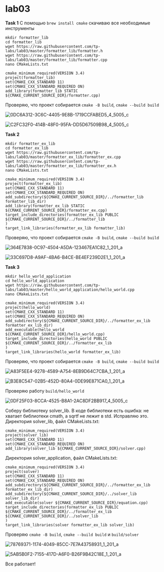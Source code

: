 # lab03

**Task 1**
С помощью `brew install cmake` скачиваю все необходимые инструменты
```
mkdir formatter_lib
cd formatter_lib
wget https://raw.githubusercontent.com/tp-labs/lab03/master/formatter_lib/formatter.h
wget https://raw.githubusercontent.com/tp-labs/lab03/master/formatter_lib/formatter.cpp
nano CMakeLists.txt

cmake_minimum_required(VERSION 3.4)
project(formatter_lib)
set(CMAKE_CXX_STANDARD 11)
set(CMAKE_CXX_STANDARD_REQUIRED ON)
add_library(formatter_lib STATIC ${CMAKE_CURRENT_SOURCE_DIR}/formatter.cpp)
```
Проверяю, что проект собирается `cmake -B build`, `cmake --build build`

![0DC6A312-3C6C-4405-9E8B-1719CCFABED5_4_5005_c](https://github.com/nastyanam05/lab03/assets/112873954/a0face30-e989-437f-81fe-271f604e1f97)

![C2FC32F0-414B-48F0-95FA-DD5D67509B98_4_5005_c](https://github.com/nastyanam05/lab03/assets/112873954/2ed3a3e1-53d5-4b3f-a430-74d1e1317908)

**Task 2**
```
mkdir formatter_ex_lib
cd formatter_ex_lib
wget https://raw.githubusercontent.com/tp-labs/lab03/master/formatter_ex_lib/formatter_ex.cpp
wget https://raw.githubusercontent.com/tp-labs/lab03/master/formatter_ex_lib/formatter_ex.h
nano CMakeLists.txt

cmake_minimum_required(VERSION 3.4)
project(formatter_ex_lib)
set(CMAKE_CXX_STANDARD 11)
set(CMAKE_CXX_STANDARD_REQUIRED ON)
add_subdirectory(${CMAKE_CURRENT_SOURCE_DIR}/../formatter_lib formatter_lib_dir)
add_library(formatter_ex_lib STATIC ${CMAKE_CURRENT_SOURCE_DIR}/formatter_ex.cpp)
target_include_directories(formatter_ex_lib PUBLIC
${CMAKE_CURRENT_SOURCE_DIR}/../formatter_lib
)
target_link_libraries(formatter_ex_lib formatter_lib)
```
Проверяю, что проект собирается `cmake -B build`, `cmake --build build`

![364E7838-0C97-4504-A5DA-123467EA1C82_1_201_a](https://github.com/nastyanam05/lab03/assets/112873954/7bfb3f9d-c8ff-4d4b-9bf0-19d2d998a135)

![33C697D8-A9AF-4BA6-B4CE-BE4EF239D2E1_1_201_a](https://github.com/nastyanam05/lab03/assets/112873954/caf3317a-de4f-406c-aeca-1e5207a5d504)

**Task 3**
```
mkdir hello_world_application
cd hello_world_application
wget https://raw.githubusercontent.com/tp-labs/lab03/master/hello_world_application/hello_world.cpp
nano CMakeLists.txt

cmake_minimum_required(VERSION 3.4)
project(hello_world)
set(CMAKE_CXX_STANDARD 11)
set(CMAKE_CXX_STANDARD_REQUIRED ON)
add_subdirectory(${CMAKE_CURRENT_SOURCE_DIR}/../formatter_ex_lib formatter_ex_lib_dir)
add_executable(hello_world ${CMAKE_CURRENT_SOURCE_DIR}/hello_world.cpp)
target_include_directories(hello_world PUBLIC
${CMAKE_CURRENT_SOURCE_DIR}/../formatter_ex_lib
)
target_link_libraries(hello_world formatter_ex_lib)
```
Проверяю, что проект собирается `cmake -B build`, `cmake --build build`

![A83F5EE4-9278-4589-A754-8EB9D64C7CBA_1_201_a](https://github.com/nastyanam05/lab03/assets/112873954/092516ff-3b31-4305-adad-85cbf408b0af)

![B3E8C547-02B5-452D-80A4-0DE99E871CA0_1_201_a](https://github.com/nastyanam05/lab03/assets/112873954/71a470c5-2954-42e7-ac5b-0fbc2f7d0f36)

Проверяю работу `build/hello_world`

![0DF25F03-8CCA-4525-B8A1-2AC8DF2BB917_4_5005_c](https://github.com/nastyanam05/lab03/assets/112873954/63f3a8c2-1fd8-45a1-959d-10ab4680a99f)

Cоберу библиотеку solver_lib.
В коде библиотеки есть ошибка: не хватает библиотеки cmath, а sqrtf не лежит в std. Исправляю это.
Директория solver_lib, файл CMakeLists.txt:

```
cmake_minimum_required(VERSION 3.4)
project(solver_lib)
set(CMAKE_CXX_STANDARD 11)
set(CMAKE_CXX_STANDARD_REQUIRED ON)
add_library(solver_lib ${CMAKE_CURRENT_SOURCE_DIR}/solver.cpp)
```
Директория solver_application, файл CMakeLists.txt:

```
cmake_minimum_required(VERSION 3.4)
project(solver)
set(CMAKE_CXX_STANDARD 11)
set(CMAKE_CXX_STANDARD_REQUIRED ON)
add_subdirectory(${CMAKE_CURRENT_SOURCE_DIR}/../formatter_ex_lib formatter_ex_lib_dir)
add_subdirectory(${CMAKE_CURRENT_SOURCE_DIR}/../solver_lib solver_lib_dir)
add_executable(solver ${CMAKE_CURRENT_SOURCE_DIR}/equation.cpp)
target_include_directories(formatter_ex_lib PUBLIC
${CMAKE_CURRENT_SOURCE_DIR}/../formatter_ex_lib
${CMAKE_CURRENT_SOURCE_DIR}/../solver_lib
)
target_link_libraries(solver formatter_ex_lib solver_lib)
```
Проверяю `cmake -B build`, `cmake --build build` и `build/solver`

![78769371-1174-4049-85CC-7E7A43758931_1_201_a](https://github.com/nastyanam05/lab03/assets/112873954/d920792b-6ea2-4d38-92d0-253ee1a9b7c5)

![5AB5B0F2-7155-417D-A6F0-B26F9B42C18E_1_201_a](https://github.com/nastyanam05/lab03/assets/112873954/b58618a0-9d7e-4470-9fdb-b68dd34902f5)

Все работает!

